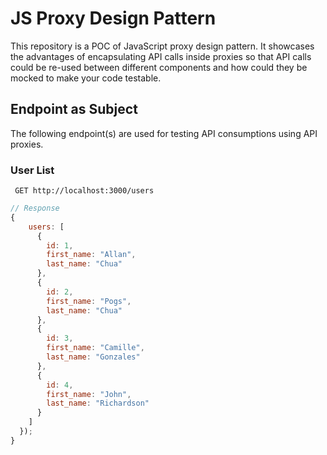 # JS Proxy Design Pattern
This repository is a POC of JavaScript proxy design pattern. It showcases the advantages of encapsulating API calls inside proxies so that API calls could be re-used between different components and how could they be mocked to make your code testable.


## Endpoint as Subject

The following endpoint(s) are used for testing API consumptions using API proxies.

### User List

```
 GET http://localhost:3000/users
```

```js
// Response
{
    users: [
      {
        id: 1,
        first_name: "Allan",
        last_name: "Chua"
      },
      {
        id: 2,
        first_name: "Pogs",
        last_name: "Chua"
      },
      {
        id: 3,
        first_name: "Camille",
        last_name: "Gonzales"
      },
      {
        id: 4,
        first_name: "John",
        last_name: "Richardson"
      }
    ]
  });
}
```
